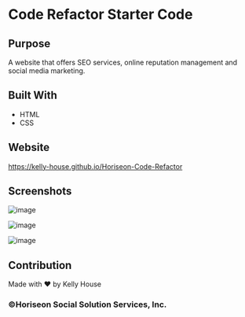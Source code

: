 # Code Refactor Starter Code

## Purpose
A website that offers SEO services, online reputation management and social media marketing. 

## Built With
* HTML
* CSS

## Website
https://kelly-house.github.io/Horiseon-Code-Refactor

## Screenshots 
![image](https://user-images.githubusercontent.com/75660592/106826016-ddc8e900-663a-11eb-85eb-a12625f96458.png)

![image](https://user-images.githubusercontent.com/75660592/106826049-ee795f00-663a-11eb-9ea6-727200ba3022.png)

![image](https://user-images.githubusercontent.com/75660592/106826087-0b159700-663b-11eb-8015-9730f401bd95.png)

## Contribution
Made with ❤️ by Kelly House

### ©️Horiseon Social Solution Services, Inc.
